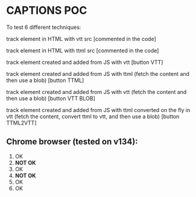 # CAPTIONS POC

To test 6 different techniques:

track element in HTML with vtt src [commented in the code]

track element in HTML with ttml src [commented in the code]

track element created and added from JS with vtt [button VTT]

track element created and added from JS with ttml (fetch the content and then use a blob) [button TTML]

track element created and added from JS with vtt (fetch the content and then use a blob) [button VTT BLOB]

track element created and added from JS with ttml converted on the fly in vtt (fetch the content, convert ttml to vtt, and then use a blob) [button TTML2VTT]



## Chrome browser (tested on v134): 

1. OK
2. __NOT OK__
3. OK
4. __NOT OK__
5. OK
6. OK